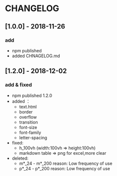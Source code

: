 # CHANGELOG

## [1.0.0] - 2018-11-26

### add

* npm published
* added CHNAGELOG.md

## [1.2.0] - 2018-12-02

### add & fixed

* npm published 1.2.0
* added ：
    * text.html
    * border
    * overflow
    * transition
    * font-size
    * font-family
    * letter-spacing
* fixed:
    * h_100vh (width:100vh => height:100vh)
    * markdown table => png for excel,more clear
* deleted:
    * m*_24 - m*_200 reason: Low frequency of use
    * p*_24 - p*_200 reason: Low frequency of use